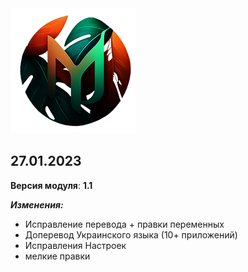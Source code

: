 <img src="https://raw.githubusercontent.com/kazhemons/CNtoRU/main/img/Logo.png">

## 27.01.2023 ##

**Версия модуля**: **1.1**

***Изменения:***
- Исправление перевода + правки переменных
- Доперевод Украинского языка (10+ приложений)
- Исправления Настроек
- мелкие правки

